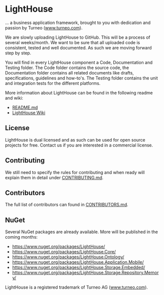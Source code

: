 # LightHouse

... a business application framework, brought to you with dedication and passion by Turneo (www.turneo.com).

We are slowly uploading LightHouse to GitHub. This will be a process of several weeks/month. We want to be sure that all uploaded code is consistent, tested and well documented. As such we are moving forward step by step.

You will find in every LightHouse component a Code, Documentation and Testing folder. The Code folder contains the source code, the Documentation folder contains all related documents like drafts, specifications, guidelines and how-to's. The Testing folder contains the unit and integration tests for the different platforms.

More information about LightHouse can be found in the following readme and wiki:

* [README.md](https://github.com/Turneo/LightHouse/blob/master/Documentation/README.md)
* [LightHouse Wiki](https://github.com/Turneo/LightHouse/wiki)

## License

LightHouse is dual licensed and as such can be used for open source projects for free. Contact us if you are interested in a commercial license.

## Contributing

We still need to specify the rules for contributing and when ready will explain them in detail under [CONTRIBUTING.md](https://github.com/Turneo/LightHouse/blob/master/CONTRIBUTING.md).

## Contributors

The full list of contributors can found in [CONTRIBUTORS.md](https://github.com/Turneo/LightHouse/blob/master/CONTRIBUTORS.md).

## NuGet

Several NuGet packages are already available. More will be published in the coming months:

* https://www.nuget.org/packages/LightHouse/
* https://www.nuget.org/packages/LightHouse.Core/
* https://www.nuget.org/packages/LightHouse.Ontology/
* https://www.nuget.org/packages/LightHouse.Application.Mobile/
* https://www.nuget.org/packages/LightHouse.Storage.Embedded/
* https://www.nuget.org/packages/LightHouse.Storage.Repository.Memory/

LightHouse is a registered trademark of Turneo AG (www.turneo.com).
